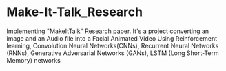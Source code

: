 # Make-It-Talk_Research
Implementing "MakeItTalk" Research paper. It's a project converting an image and an Audio file into a Facial Animated Video Using Reinforcement learning, Convolution Neural Networks(CNNs), Recurrent Neural Networks (RNNs), Generative Adversarial Networks (GANs), LSTM (Long Short-Term Memory) networks
